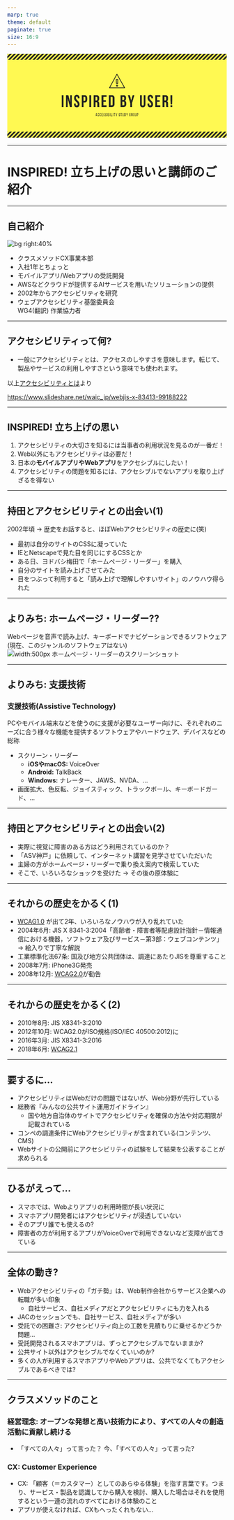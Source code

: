 ```yaml
---
marp: true
theme: default
paginate: true
size: 16:9
---
```

![bg](./img/INSPIRED.png)

---
<!-- _paginate: false -->
# INSPIRED! 立ち上げの思いと講師のご紹介
---
## 自己紹介
<!-- _paginate: false -->
![bg right:40%](https://www.oreilly.co.jp/books/images/picture_large978-4-87311-432-3.jpeg)

- クラスメソッドCX事業本部
- 入社1年とちょっと
- モバイルアプリ/Webアプリの受託開発
- AWSなどクラウドが提供するAIサービスを用いたソリューションの提供
- 2002年からアクセシビリティを研究
- ウェブアクセシビリティ基盤委員会<br>WG4(翻訳) 作業協力者
---
## アクセシビリティって何?

- 一般にアクセシビリティとは、アクセスのしやすさを意味します。転じて、製品やサービスの利用しやすさという意味でも使われます。

以上[アクセシビリティとは](https://waic.jp/knowledge/accessibility/)より


https://www.slideshare.net/waic_jp/webjis-x-83413-99188222

---
## INSPIRED! 立ち上げの思い

1. アクセシビリティの大切さを知るには当事者の利用状況を見るのが一番だ！
2. Web以外にもアクセシビリティは必要だ！
3. 日本の**モバイルアプリやWebアプリ**をアクセシブルにしたい！
4. アクセシビリティの問題を知るには、アクセシブルでないアプリを取り上げざるを得ない
---
## 持田とアクセシビリティとの出会い(1)

2002年頃 → 歴史をお話すると、ほぼWebアクセシビリティの歴史に(笑)

- 最初は自分のサイトのCSSに凝っていた
- IEとNetscapeで見た目を同じにするCSSとか
- ある日、ヨドバシ梅田で「ホームページ・リーダー」を購入
- 自分のサイトを読み上げさせてみた
- 目をつぶって利用すると「読み上げで理解しやすいサイト」のノウハウ得られた
---
## よりみち: ホームページ・リーダー??

Webページを音声で読み上げ、キーボードでナビゲーションできるソフトウェア
(現在、このジャンルのソフトウェアはない)
![width:500px ホームページ・リーダーのスクリーンショット](https://www-01.ibm.com/common/ssi/rep_ca/3/760/ACC01003/ACC01003_1.gif)

---
## よりみち: 支援技術

### 支援技術(Assistive Technology)
PCやモバイル端末などを使うのに支援が必要なユーザー向けに、それぞれのニーズに合う様々な機能を提供するソフトウェアやハードウェア、デバイスなどの総称
- スクリーン・リーダー
  - **iOSやmacOS:** VoiceOver
  - **Android:** TalkBack
  - **Windows:** ナレーター、JAWS、NVDA、...
- 画面拡大、色反転、ジョイスティック、トラックボール、キーボードガード、...

---

## 持田とアクセシビリティとの出会い(2)

- 実際に視覚に障害のある方はどう利用されているのか？
- 「ASV神戸」に依頼して、インターネット講習を見学させていただいた
- 主婦の方がホームページ・リーダーで乗り換え案内で検索していた
- そこで、いろいろなショックを受けた → その後の原体験に

---

## それからの歴史をかるく(1)

- [WCAG1.0](https://www.w3.org/TR/WAI-WEBCONTENT/) が出て2年、いろいろなノウハウが入り乱れていた
- 2004年6月: JIS X 8341-3:2004「高齢者・障害者等配慮設計指針－情報通信における機器，ソフトウェア及びサービス－第3部：ウェブコンテンツ」 → 絵入りで丁寧な解説
- 工業標準化法67条: 国及び地方公共団体は、調達にあたりJISを尊重すること
- 2008年7月: iPhone3G発売
- 2008年12月: [WCAG2.0](https://waic.jp/docs/WCAG20/Overview.html)が勧告

---

## それからの歴史をかるく(2)


- 2010年8月: JIS X8341-3:2010
- 2012年10月: WCAG2.0がISO規格(ISO/IEC 40500:2012)に
- 2016年3月: JIS X8341-3:2016
- 2018年6月: [WCAG2.1](https://www.w3.org/TR/2018/REC-WCAG21-20180605/)

---

## 要するに...

- アクセシビリティはWebだけの問題ではないが、Web分野が先行している
- 総務省『みんなの公共サイト運用ガイドライン』
  - 国や地方自治体のサイトでアクセシビリティを確保の方法や対応期限が記載されている
- コンペの調達条件にWebアクセシビリティが含まれている(コンテンツ、CMS)
- Webサイトの公開前にアクセシビリティの試験をして結果を公表することが求められる

---

## ひるがえって...

- スマホでは、Webよりアプリの利用時間が長い状況に
- スマホアプリ開発者にはアクセシビリティが浸透していない
- そのアプリ誰でも使えるの?
- 障害者の方が利用するアプリがVoiceOverで利用できないなど支障が出てきている

---

## 全体の動き?

- Webアクセシビリティの「ガチ勢」は、Web制作会社からサービス企業への転職が多い印象
  - 自社サービス、自社メディアだとアクセシビリティにも力を入れる
- JACのセッションでも、自社サービス、自社メディアが多い
- 受託での困難さ: アクセシビリティ向上の工数を見積もりに乗せるかどうか問題...
- 受託開発されるスマホアプリは、ずっとアクセシブルでないままか?
- 公共サイト以外はアクセシブルでなくていいのか?
- 多くの人が利用するスマホアプリやWebアプリは、公共でなくてもアクセシブルであるべきでは?

---

## クラスメソッドのこと

### 経営理念: オープンな発想と高い技術力により、すべての人々の創造活動に貢献し続ける

- 「すべての人々」って言った？ 今、「すべての人々」って言った?

### CX: Customer Experience


- CX: 「顧客（＝カスタマー）としてのあらゆる体験」を指す言葉です。つまり、サービス・製品を認識してから購入を検討、購入した場合はそれを使用するという一連の流れのすべてにおける体験のこと
- アプリが使えなければ、CXもへったくれもない…

